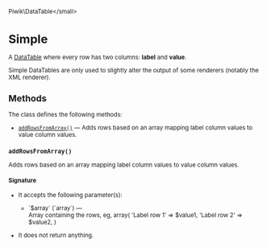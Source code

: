 <small>Piwik\DataTable\</small>

Simple
======

A [DataTable](/api-reference/Piwik/DataTable) where every row has two columns: **label** and **value**.

Simple DataTables are only used to slightly alter the output of some renderers
(notably the XML renderer).

Methods
-------

The class defines the following methods:

- [`addRowsFromArray()`](#addrowsfromarray) &mdash; Adds rows based on an array mapping label column values to value column values.

<a name="addrowsfromarray" id="addrowsfromarray"></a>
<a name="addRowsFromArray" id="addRowsFromArray"></a>
### `addRowsFromArray()`

Adds rows based on an array mapping label column values to value column values.

#### Signature

-  It accepts the following parameter(s):

   <ul>
   <li>
      <div markdown="1" class="parameter">
      `$array` (`array`) &mdash;

      <div markdown="1" class="param-desc"> Array containing the rows, eg,  array( 'Label row 1' => $value1, 'Label row 2' => $value2, )</div>

      <div style="clear:both;"/>

      </div>
   </li>
   </ul>
- It does not return anything.

